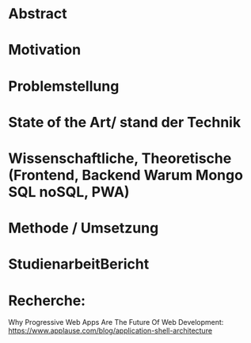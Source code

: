 # Abstract
# Motivation 
# Problemstellung 

# State of the Art/ stand der Technik 
# Wissenschaftliche, Theoretische (Frontend, Backend Warum Mongo SQL noSQL, PWA)

# Methode / Umsetzung 
# StudienarbeitBericht




# Recherche: 

Why Progressive Web Apps Are The Future Of Web Development:
https://www.applause.com/blog/application-shell-architecture

